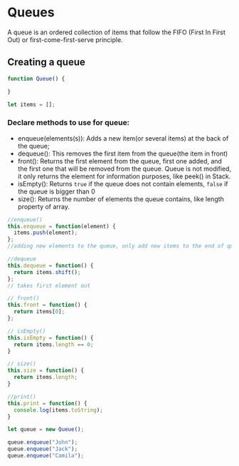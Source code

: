 # Queues
A queue is an ordered collection of items that follow the FIFO (First In First Out) or first-come-first-serve principle.

## Creating a queue

```javascript
function Queue() {

}

let items = [];
```

### Declare methods to use for queue:
- enqueue(elements(s)): Adds a new item(or several items) at the back of the queue;
- dequeue(): This removes the first item from the queue(the item in front)
- front(): Returns the first element from the queue, first one added, and the first one that will be removed from the queue. Queue is not modified, it only returns the element for information purposes, like peek() in Stack.
- isEmpty(): Returns `true` if the queue does not contain elements, `false` if the queue is bigger than 0
- size(): Returns the number of elements the queue contains, like length property of array.

```javascript
//enqueue()
this.enqueue = function(element) {
  items.push(element);
};
//adding new elements to the queue, only add new items to the end of queue;

//dequeue
this.dequeue = function() {
  return items.shift();
};
// takes first element out

// front()
this.front = function() {
  return items[0];
};

// isEmpty()
this.isEmpty = function() {
  return items.length == 0;
}

// size()
this.size = function() {
  return items.length;
}

//print()
this.print = function() {
  console.log(items.toString);
}

let queue = new Queue();

queue.enqueue("John");
queue.enqueue("Jack");
queue.enqueue("Camila");
```

